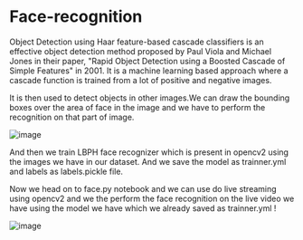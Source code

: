 # Face-recognition

Object Detection using Haar feature-based cascade classifiers is an effective object detection method proposed by Paul Viola and Michael Jones in their paper, "Rapid Object Detection using a Boosted Cascade of Simple Features" in 2001. It is a machine learning based approach where a cascade function is trained from a lot of positive and negative images. 

It is then used to detect objects in other images.We can draw the bounding boxes over the area of face in the image and we have to perform the recognition on that part of image.
 
![image](https://user-images.githubusercontent.com/44171241/54035794-22923e00-41e0-11e9-82ad-2bbfd962a4d3.png)


And then we train LBPH face recognizer which is present in opencv2 using the images we have in our dataset.
And we save the model as trainner.yml and labels as labels.pickle file. 

Now we head on to face.py notebook and we can use do live streaming using opencv2 and we the perform the face recognition on the live video we have using the model we have which we already saved as trainner.yml
!

![image](https://user-images.githubusercontent.com/44171241/54035571-b0215e00-41df-11e9-9d3e-0023a2e22602.png)
